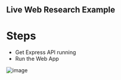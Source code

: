 ## Live Web Research Example

# Steps
- Get Express API running
- Run the Web App

![image](https://github.com/CitizensFoundation/policy-synth/assets/43699/b2cefd06-8bd7-4718-8850-923f7f844633)
